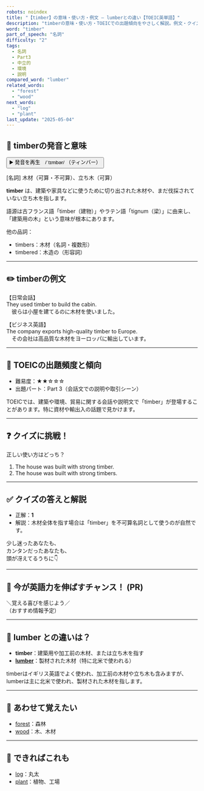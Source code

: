 ```yaml
---
robots: noindex
title: "【timber】の意味・使い方・例文 ― lumberとの違い【TOEIC英単語】"
description: "timberの意味・使い方・TOEICでの出題傾向をやさしく解説。例文・クイズ付きでlumberとの違いもわかりやすく学べます。"
word: "timber"
part_of_speech: "名詞"
difficulty: "2"
tags:
  - 名詞
  - Part3
  - 中立的
  - 環境
  - 説明
compared_word: "lumber"
related_words:
  - "forest"
  - "wood"
next_words:
  - "log"
  - "plant"
last_update: "2025-05-04"
---
```


## 🔰 timberの発音と意味

<button class="play-audio" onclick="playTTS('timber')">
  <span class="play-audio-main">
    ▶️ 発音を再生　/ˈtɪmbər/
  </span>
  <span class="play-audio-sub">
    （ティンバー）
  </span>
</button>

[名詞] 木材（可算・不可算）、立ち木（可算）

**timber** は、建築や家具などに使うために切り出された木材や、まだ伐採されていない立ち木を指します。

語源は古フランス語「timber（建物）」やラテン語「tignum（梁）」に由来し、「建築用の木」という意味が根本にあります。

他の品詞：  
- timbers：木材（名詞・複数形）
- timbered：木造の（形容詞）

---

## ✏️ timberの例文

【日常会話】  
They used timber to build the cabin.  
　彼らは小屋を建てるのに木材を使いました。

【ビジネス英語】  
The company exports high-quality timber to Europe.  
　その会社は高品質な木材をヨーロッパに輸出しています。

---

## 🎯 TOEICの出題頻度と傾向

- 難易度：★★☆☆☆
- 出題パート：Part 3（会話文での説明や取引シーン）

TOEICでは、建築や環境、貿易に関する会話や説明文で「timber」が登場することがあります。特に資材や輸出入の話題で見かけます。

---

## ❓ クイズに挑戦！

正しい使い方はどっち？

1. The house was built with strong timber.  
2. The house was built with strong timbers.

---

## ✅ クイズの答えと解説

- 正解：**1**
- 解説：木材全体を指す場合は「timber」を不可算名詞として使うのが自然です。

少し迷ったあなたも、  
カンタンだったあなたも、  
頭が冴えてるうちに👇️

---

## 🚀 今が英語力を伸ばすチャンス！ (PR)

<div class="info-center">
＼覚える喜びを感じよう／<br>  
（おすすめ情報予定）
</div>

---

## 🤔  lumber との違いは？

- **timber**：建築用や加工前の木材、または立ち木を指す
- **[lumber](/lumber)**：製材された木材（特に北米で使われる）

timberはイギリス英語でよく使われ、加工前の木材や立ち木も含みますが、lumberは主に北米で使われ、製材された木材を指します。

---

## 🧩 あわせて覚えたい

- [forest](/forest)：森林
- [wood](/wood)：木、木材

---

## 📖 できればこれも

- [log](/log)：丸太
- [plant](/plant)：植物、工場

<!-- cvid: aid08_bid42 -->
